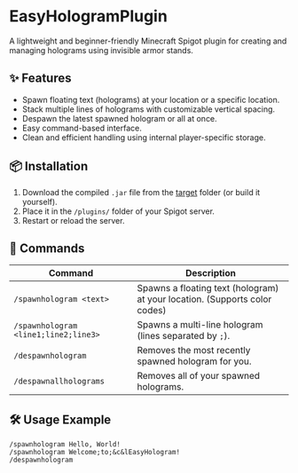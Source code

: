 # EasyHologramPlugin

A lightweight and beginner-friendly Minecraft Spigot plugin for creating and managing holograms using invisible armor stands.

## ✨ Features

- Spawn floating text (holograms) at your location or a specific location.
- Stack multiple lines of holograms with customizable vertical spacing.
- Despawn the latest spawned hologram or all at once.
- Easy command-based interface.
- Clean and efficient handling using internal player-specific storage.

## 📦 Installation

1. Download the compiled `.jar` file from the [target](https://github.com/bluqen/EasyHologramPlugin/tree/master/target) folder (or build it yourself).
2. Place it in the `/plugins/` folder of your Spigot server.
3. Restart or reload the server.

## 📜 Commands

| Command | Description |
|--------|-------------|
| `/spawnhologram <text>` | Spawns a floating text (hologram) at your location. (Supports color codes)|
| `/spawnhologram <line1;line2;line3>` | Spawns a multi-line hologram (lines separated by `;`). |
| `/despawnhologram` | Removes the most recently spawned hologram for you. |
| `/despawnallholograms` | Removes all of your spawned holograms. |

## 🛠 Usage Example

```plaintext
/spawnhologram Hello, World!
/spawnhologram Welcome;to;&c&lEasyHologram!
/despawnhologram
